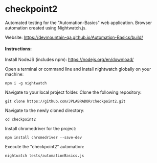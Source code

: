 # checkpoint2
Automated testing for the "Automation-Basics" web application. Browser automation created using Nightwatch.js.

Website: https://devmountain-qa.github.io/Automation-Basics/build/

#### Instructions:
Install NodeJS (includes npm): https://nodejs.org/en/download/

Open a terminal or command line and install nightwatch globally on your machine:
```
npm i -g nightwatch
```
Navigate to your local project folder.
Clone the following repository: 
```
git clone https://github.com/JPLABRADOR/checkpoint2.git
```
Navigate to the newly cloned directory:
```
cd checkpoint2
```
Install chromedriver for the project:
```
npm install chromedriver --save-dev
```
Execute the "checkpoint2" automation:
```
nightwatch tests/automationBasics.js
```
